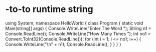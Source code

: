 # -to-to runtime string
using System;
namespace HelloWorld
{
    class Program
    {
        static void Main(string[] args)
        {
            Console.WriteLine("Enter The Word ");
            String n1 = Console.ReadLine();
            Console.WriteLine("How Many Times ");
            int no1 = Convert.ToInt32(Console.ReadLine());
            for (int i = 1; i <= no1; i++)
            {
                Console.WriteLine("\n" + n1);
                Console.ReadLine();
            }
        }
    }
}
